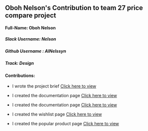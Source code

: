 ## Oboh Nelson's Contribution to team 27 price compare project

#### Full-Name: Oboh Nelson

##### Slack Username: Nelson
##### Github Username : AlNelssyn
##### Track: Design
#### Contributions:

- I wrote the project brief [Click here to view](https://docs.google.com/document/d/1qCUDKd5Hb_DAtzi2BKYs_Svso_pp2-m57vPPuYOYh74/edit)

- I created the documentation page [Click here to view](htpps://www.figma.com/file/BzsR8MmSXhHvMYbPWx9Q7b/Team-27_Price-Compare-*Pricify?node-id=1676%3A24706)

- I created the documentation page [Click here to view](htpps://www.figma.com/file/BzsR8MmSXhHvMYbPWx9Q7b/Team-27_Price-Compare-*Pricify?node-id=1676%3A24635)

- I created the wishlist page [Click here to view](htpps://www.figma.com/file/BzsR8MmSXhHvMYbPWx9Q7b/Team-27_Price-Compare-*Pricify?node-id=524%3A1430)

- I created the popular product page [Click here to view](htpps://www.figma.com/file/BzsR8MmSXhHvMYbPWx9Q7b/Team-27_Price-Compare-*Pricify?node-id=1214%3A6174)
